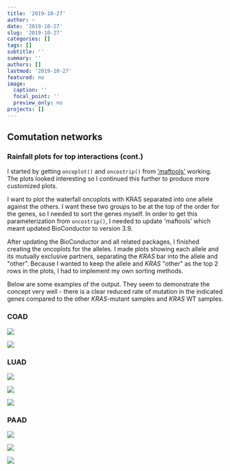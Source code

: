 ```yaml
---
title: '2019-10-27'
author: ~
date: '2019-10-27'
slug: '2019-10-27'
categories: []
tags: []
subtitle: ''
summary: ''
authors: []
lastmod: '2019-10-27'
featured: no
image:
  caption: ''
  focal_point: ''
  preview_only: no
projects: []
---
```



## Comutation networks

### Rainfall plots for top interactions (cont.)

I started by getting `oncoplot()` and `oncostrip()` from ['maftools']() working.
The plots looked interesting so I continued this further to produce more customized plots.

I want to plot the waterfall oncoplots with KRAS separated into one allele against the others.
I want these two groups to be at the top of the order for the genes, so I needed to sort the genes myself.
In order to get this parameterization from `oncostrip()`, I needed to update 'maftools' which meant updated BioConductor to version 3.9.

After updating the BioConductor and all related packages, I finished creating the oncoplots for the alleles.
I made plots showing each allele and its mutually exclusive partners, separating the *KRAS* bar into the allele and "other".
Because I wanted to keep the allele and *KRAS* "other" as the top 2 rows in the plots, I had to implement my own sorting methods.

Below are some examples of the output.
They seem to demonstrate the concept very well - there is a clear reduced rate of mutation in the indicated genes compared to the other *KRAS*-mutant samples and *KRAS* WT samples.

### COAD

![](/img/graphs/20_50_rainfall-plots/COAD_G12D_exclusivity_oncostrip.svg)

![](/img/graphs/20_50_rainfall-plots/COAD_G13D_exclusivity_oncostrip.svg)


### LUAD

![](/img/graphs/20_50_rainfall-plots/LUAD_G12C_exclusivity_oncostrip.svg)

![](/img/graphs/20_50_rainfall-plots/LUAD_G12D_exclusivity_oncostrip.svg)

![](/img/graphs/20_50_rainfall-plots/LUAD_G12V_exclusivity_oncostrip.svg)


### PAAD

![](/img/graphs/20_50_rainfall-plots/PAAD_G12D_exclusivity_oncostrip.svg)

![](/img/graphs/20_50_rainfall-plots/PAAD_G12V_exclusivity_oncostrip.svg)

![](/img/graphs/20_50_rainfall-plots/PAAD_G12R_exclusivity_oncostrip.svg)